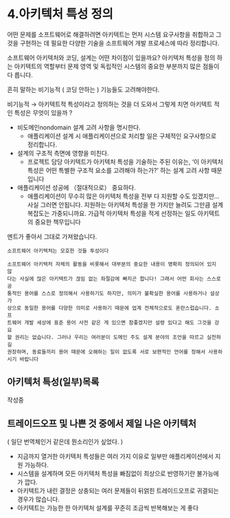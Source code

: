 # 4.아키텍처 특성 정의

어떤 문제를 소프트웨어로 해결하려면 아키텍트는 먼저 시스템 요구사항을 취합하고 그것을
구현하는 데 필요한 다양한 기술을 소프트웨어 개발 프로세스에 따라 정리합니다.

소프트웨어 아키텍처와 코딩, 설계는 어떤 차이점이 있을까요? 아키텍처 특성을 정의
하는 아키텍트의 역할부터 문제 영역 및 독립적인 시스템의 중요한 부분까지 많은 점들이 다
릅니다. 

흔히 말하는 비기능적 ( 코딩 안하는 ) 기능들도 고려해야한다.

비기능적 → 아키텍트적 특성이라고 정의하는 것을 더 도와서 그렇게 치면 아키텍트 적인 특성은 무엇이 있을까 ? 

- 비도메인nondomain 설계 고려 사항을 명시한다.
    - 애플리케이션 설계 시 애플리케이션으로 처리할 일은 구체적인 요구사항으로 정리합니다.
- 설계의 구조적 측면에 영향을 미친다.
    - 프로젝트 담당 아키텍트가 아키텍처 특성을 기술하는 주된 이유는, ‘이 아키텍처 특성은 어떤
    특별한 구조적 요소를 고려해야 하는가?’ 하는 설계 고려 사항 때문입니다
- 애플리케이션 성공에 （절대적으로） 중요하다.
    - 애플리케이션이 무수히 많은 아키텍처 특성을 전부 다 지원할 수도 있겠지만… 사실 그러면 안됩니다. 지원하는 아키텍처 특성을 한 가지만 늘려도 그만큼 설계 복잡도는 가중되니까요. 가급적 아키텍처 특성을 적게 선정하는 일도 아키텍트의 중요한 책무입니다

멘트가 좋아서 그대로 가져왔습니다.

```
소프트웨어 아키텍처는 모호한 것들 투성이다

소프트웨어 아키텍처 자체의 활동을 비롯해서 대부분의 중요한 내용이 명확히 정의되어 있지 않
다는 사실에 많은 아키텍트가 끊임 없는 좌절감에 빠지곤 합니다! 그래서 어떤 회사는 스스로 공
통적인 용어를 스스로 정의해서 사용하기도 하지만, 의미가 불확실한 용어를 사용하거나 설상가
상으로 동일한 용어를 다양한 의미로 사용하기 때문에 업계 전체적으로도 혼란스럽습니다. 소프
트웨어 개발 세상에 표준 용어 사전 같은 게 있으면 참좋겠지만 설령 있다고 해도 그것을 강요
할 권리는 없습니다. 그러나 우리는 여러분이 도메인 주도 설계 분야의 조언을 따르고 실천하길
권장하며, 동료들끼리 용어 때문에 오해하는 일이 없도록 서로 보편적인 언어를 정해서 사용하
시기 바랍니다
```

## 아키텍처 특성(일부)목록

작성중

## 트레이드오프 및 나쁜 것 중에서 제일 나은 아키텍처

( 일단 번역체인거 같은데 뭔소리인가 싶었다. )

- 지금까지 열거한 아키텍처 특성들은 여러 가지 이유로 일부만 애플리케이션에서 지원 가능하다.
- 시스템을 설계하며 모든 아키텍처 특성을 빠짐없이 최상으로 반영하기란 불가능에 가
깝다.
- 아키텍트가 내린 결정은 상충되는 여러 문제들이 뒤얽힌 트레이드오프로 귀결되는 경우가 많습니다.
- 아키텍트는 가능한 한 아키텍처 설계를 꾸준히 조금씩 반복해보는 게 좋다
